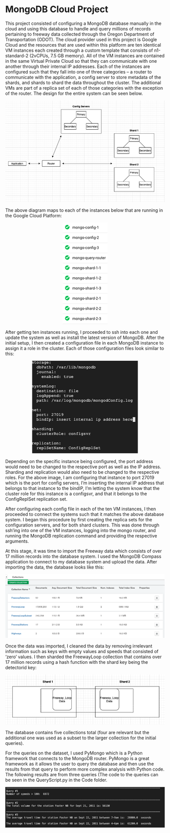 # MongoDB Cloud Project

This project consisted of configuring a MongoDB database manually in the cloud and using this database to handle and query millions of records pertaining to freeway data collected through the Oregon Department of Transportation (ODOT). The cloud provider used in this project is Google Cloud and the resources that are used within this platform are ten identical VM instances each created through a custom template that consists of n1-standard-2 (2vCPUs, 7.5 GB memory). All of the VM instances are contained in the same Virtual Private Cloud so that they can communicate with one another through their internal IP addresses. Each of the instances are configured such that they fall into one of three categories – a router to communicate with the application, a config server to store metadata of the shards, and shards to shard the data throughout the cluster. The additional VMs are part of a replica set of each of those categories with the exception of the router. The design for the entire system can be seen below.

<p align="center">
  <img src="https://github.com/dmesa2/MongoDB-Cloud-Project/blob/master/Images/System%20Design.png?raw=true" alt="SYSTEM DESIGN"/>
</p>

The above diagram maps to each of the instances below that are running in the Google Cloud Platform:

<p align="center">
  <img src="https://github.com/dmesa2/MongoDB-Cloud-Project/blob/master/Images/VM%20Instances.png?raw=true" alt="VM_INSTANCES"/>
</p>

After getting ten instances running, I proceeded to ssh into each one and update the system as well as install the latest version of MongoDB. After the initial setup, I then created a configuration file in each MongoDB instance to assign it a role in the cluster. Each of those configuration files look similar to this:

<p align="center">
  <img src="https://github.com/dmesa2/MongoDB-Cloud-Project/blob/master/Images/Config%20File.png?raw=true" alt="CONFIG FILE"/>
</p>

Depending on the specific instance being configured, the port address would need to be changed to the respective port as well as the IP address. Sharding and replication would also need to be changed to the respective roles. For the above image, I am configuring that instance to port 27019 which is the port for config servers, I’m inserting the internal IP address that belongs to that instance to the bindIP, I’m letting the system know that the cluster role for this instance is a configsvr, and that it belongs to the ConfigReplSet replication set. 

After configuring each config file in each of the ten VM instances, I then proceeded to connect the systems such that it matches the above database system. I began this procedure by first creating the replica sets for the configuration servers, and for both shard clusters. This was done through ssh’ing into one of the VM instances, logging into the mongo router, and running the MongoDB replication command and providing the respective arguments. 

At this stage, it was time to import the Freeway data which consists of over 17 million records into the database system. I used the MongoDB Compass application to connect to my database system and upload the data. After importing the data, the database looks like this:

<p align="center">
  <img src="https://github.com/dmesa2/MongoDB-Cloud-Project/blob/master/Images/MongoDB%20Compass%20Data.png?raw=true" alt="COMPASS"/>
</p>

Once the data was imported, I cleaned the data by removing irrelevant information such as keys with empty values and speeds that consisted of ‘zero’ values. I then sharded the FreewayLoop collection that contains over 17 million records using a hash function with the shard key being the detectorid key:

<p align="center">
  <img src="https://github.com/dmesa2/MongoDB-Cloud-Project/blob/master/Images/Shard%20Diagram.png?raw=true" alt="SHARD DIAGRAM"/>
</p>

The database contains five collections total (four are relevant but the additional one was used as a subset to the larger collection for the initial queries). 

For the queries on the dataset, I used PyMongo which is a Python framework that connects to the MongoDB router. PyMongo is a great framework as it allows the user to query the database and then use the results from that query to perform more complex analysis with Python code. The following results are from three queries (The code to the queries can be seen in the QueryScript.py in the Code folder.

<p align="center">
  <img src="https://github.com/dmesa2/MongoDB-Cloud-Project/blob/master/Images/Query%20Results.png?raw=true" alt="QUERY RESULTS"/>
</p>
